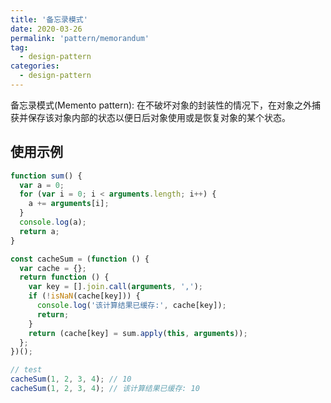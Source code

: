 ```yaml
---
title: '备忘录模式'
date: 2020-03-26
permalink: 'pattern/memorandum'
tag:
  - design-pattern
categories:
  - design-pattern
---
```


备忘录模式(Memento pattern): 在不破坏对象的封装性的情况下，在对象之外捕获并保存该对象内部的状态以便日后对象使用或是恢复对象的某个状态。

## 使用示例

```js
function sum() {
  var a = 0;
  for (var i = 0; i < arguments.length; i++) {
    a += arguments[i];
  }
  console.log(a);
  return a;
}

const cacheSum = (function () {
  var cache = {};
  return function () {
    var key = [].join.call(arguments, ',');
    if (!isNaN(cache[key])) {
      console.log('该计算结果已缓存:', cache[key]);
      return;
    }
    return (cache[key] = sum.apply(this, arguments));
  };
})();

// test
cacheSum(1, 2, 3, 4); // 10
cacheSum(1, 2, 3, 4); // 该计算结果已缓存: 10
```
